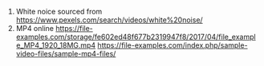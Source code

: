 1) White noice sourced from https://www.pexels.com/search/videos/white%20noise/
2) MP4 online 
    https://file-examples.com/storage/fe602ed48f677b2319947f8/2017/04/file_example_MP4_1920_18MG.mp4
    https://file-examples.com/index.php/sample-video-files/sample-mp4-files/
